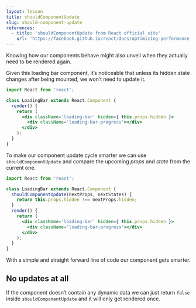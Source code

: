 ```yaml
---
layout: lesson
title: shouldComponentUpdate
slug: should-component-update
references:
  - title: 'shouldComponentUpdate from React official site'
    url: 'https://facebook.github.io/react/docs/optimizing-performance.html#shouldcomponentupdate-in-action'
---
```


Knowing how our components behave might also unveil when they actually need to be rendered again.

Given this loading bar component, it’s noticeable that unless its hidden state changes after being mounted, we won’t need to update it.

```jsx
import React from 'react';

class LoadingBar extends React.Component {
  render() {
    return (
      <div className='loading-bar' hidden={ this.props.hidden }>
        <div className='loading-bar-progress'></div>
      </div>
    );
  }
}
```

To make our component update cycle smarter we can use `shouldComponentUpdate` and compare the upcoming _props_ and _state_ from the current one.

```jsx
import React from 'react';

class LoadingBar extends React.Component {
  shouldComponentUpdate(nextProps, nextStates) {
    return this.props.hidden !== nextProps.hidden;
  }
  render() {
    return (
      <div className='loading-bar' hidden={ this.props.hidden }>
        <div className='loading-bar-progress'></div>
      </div>
    );
  }
}
```

With a simple and straight forward line of code our component gets smarter.

## No updates at all

If the component doesn’t contain any dynamic data we can just return `false` inside `shouldComponentUpdate` and it will only get rendered once.
